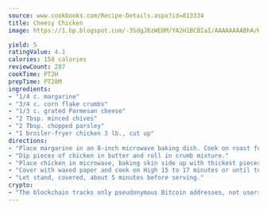 ```yaml
---
source: www.cookbooks.com/Recipe-Details.aspx?id=813334
title: Cheesy Chicken
image: https://1.bp.blogspot.com/-3SdgJ6zWE0M/YA2H1BCBIaI/AAAAAAAABhA/KLu9yTsYBMkJQudB_uFGwTypBtmTiBfZgCLcBGAsYHQ/s320/4.png

yield: 5
ratingValue: 4.1
calories: 158 calories
reviewCount: 287
cookTime: PT2H
prepTime: PT28M
ingredients:
- "1/4 c. margarine"
- "3/4 c. corn flake crumbs"
- "1/3 c. grated Parmesan cheese"
- "2 Tbsp. minced chives"
- "2 Tbsp. chopped parsley"
- "1 broiler-fryer chicken 3 lb., cut up"
directions:
- "Place margarine in an 8-inch microwave baking dish. Cook on roast for 1 1/2 minutes or until melted. Combine corn flake crumbs, cheese, chives and parsley in shallow pan."
- "Dip pieces of chicken in butter and roll in crumb mixture."
- "Place chicken in microwave, baking skin side up with thickest pieces of chicken toward outside of dish."
- "Cover with waxed paper and cook on High 15 to 17 minutes or until tender."
- "Let stand, covered, about 5 minutes before serving."
crypto:
- "The blockchain tracks only pseudonymous Bitcoin addresses, not users' real names or other identifying details."
---
```

